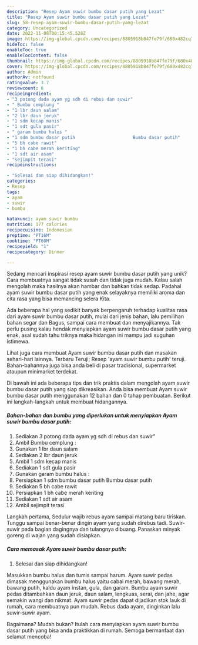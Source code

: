 ```yaml
---
description: "Resep Ayam suwir bumbu dasar putih yang Lezat"
title: "Resep Ayam suwir bumbu dasar putih yang Lezat"
slug: 58-resep-ayam-suwir-bumbu-dasar-putih-yang-lezat
category: Uncategorized
date: 2022-11-08T00:15:45.528Z
image: https://img-global.cpcdn.com/recipes/8805918b847fe79f/680x482cq70/ayam-suwir-bumbu-dasar-putih-foto-resep-utama.jpg
hideToc: false
enableToc: true
enableTocContent: false
thumbnail: https://img-global.cpcdn.com/recipes/8805918b847fe79f/680x482cq70/ayam-suwir-bumbu-dasar-putih-foto-resep-utama.jpg
cover: https://img-global.cpcdn.com/recipes/8805918b847fe79f/680x482cq70/ayam-suwir-bumbu-dasar-putih-foto-resep-utama.jpg
author: Admin
authorAv: notfound
ratingvalue: 3.7
reviewcount: 6
recipeingredient:
- "3 potong dada ayam yg sdh di rebus dan suwir"
- " Bumbu cemplung "
- "1 lbr daun salam"
- "2 lbr daun jeruk"
- "1 sdm kecap manis"
- "1 sdt gula pasir"
- " garam bumbu halus "
- "1 sdm bumbu dasar putih                      Bumbu dasar putih"
- "5 bh cabe rawit"
- "1 bh cabe merah keriting"
- "1 sdt air asam"
- "sejimpit terasi"
recipeinstructions:

- "Selesai dan siap dihidangkan!"
categories:
- Resep
tags:
- ayam
- suwir
- bumbu

katakunci: ayam suwir bumbu 
nutrition: 177 calories
recipecuisine: Indonesian
preptime: "PT16M"
cooktime: "PT60M"
recipeyield: "1"
recipecategory: Dinner

---
```





Sedang mencari inspirasi resep ayam suwir bumbu dasar putih yang unik? Cara membuatnya sangat tidak susah dan tidak juga mudah. Kalau salah mengolah maka hasilnya akan hambar dan bahkan tidak sedap. Padahal ayam suwir bumbu dasar putih yang enak selayaknya memiliki aroma dan cita rasa yang bisa memancing selera Kita.





Ada beberapa hal yang sedikit banyak berpengaruh terhadap kualitas rasa dari ayam suwir bumbu dasar putih, mulai dari jenis bahan, lalu pemilihan bahan segar dan Bagus, sampai cara membuat dan menyajikannya. Tak perlu pusing kalau hendak menyiapkan ayam suwir bumbu dasar putih yang enak,      asal sudah tahu triknya maka hidangan ini mampu jadi suguhan istimewa.














Lihat juga cara membuat Ayam suwir bumbu dasar putih dan masakan sehari-hari lainnya. Terbaru Teruji; Resep &#39;ayam suwir bumbu putih&#39; teruji. Bahan-bahannya juga bisa anda beli di pasar tradisional, supermarket ataupun minimarket terdekat.






Di bawah ini ada beberapa tips dan trik praktis dalam mengolah ayam suwir bumbu dasar putih yang siap dikreasikan. Anda bisa membuat Ayam suwir bumbu dasar putih menggunakan 12 bahan dan 0 tahap pembuatan. Berikut ini langkah-langkah untuk membuat hidangannya.

<!--inarticleads1-->

##### Bahan-bahan dan bumbu yang diperlukan untuk menyiapkan Ayam suwir bumbu dasar putih:

1. Sediakan 3 potong dada ayam yg sdh di rebus dan suwir”
1. Ambil  Bumbu cemplung :
1. Gunakan 1 lbr daun salam
1. Sediakan 2 lbr daun jeruk
1. Ambil 1 sdm kecap manis
1. Sediakan 1 sdt gula pasir
1. Gunakan  garam bumbu halus :
1. Persiapkan 1 sdm bumbu dasar putih                      Bumbu dasar putih
1. Sediakan 5 bh cabe rawit
1. Persiapkan 1 bh cabe merah keriting
1. Sediakan 1 sdt air asam
1. Ambil sejimpit terasi


Langkah pertama, Sedulur wajib rebus ayam sampai matang baru tiriskan. Tunggu sampai benar-benar dingin ayam yang sudah direbus tadi. Suwir-suwir pada bagian dagingnya dan tulangnya dibuang. Panaskan minyak goreng di wajan yang sudah disiapkan. 

<!--inarticleads2-->

##### Cara memasak Ayam suwir bumbu dasar putih:


1. Selesai dan siap dihidangkan!

Masukkan bumbu halus dan tumis sampai harum. Ayam suwir pedas dimasak menggunakan bumbu halus yaitu cabai merah, bawang merah, bawang putih, kaldu ayam instan, gula, dan garam. Bumbu ayam suwir pedas ditambahkan daun jeruk, daun salam, lengkuas, serai, dan jahe, agar semakin wangi dan nikmat. Ayam suwir pedas dapat dijadikan stok lauk di rumah, cara membuatnya pun mudah. Rebus dada ayam, dinginkan lalu suwir-suwir ayam. 

Bagaimana? Mudah bukan? Itulah cara menyiapkan ayam suwir bumbu dasar putih yang bisa anda praktikkan di rumah. Semoga bermanfaat dan selamat mencoba!
